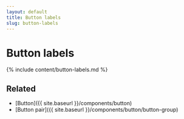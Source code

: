 ```yaml
---
layout: default
title: Button labels
slug: button-labels
---
```


# Button labels

{% include content/button-labels.md %}

## Related

* [Button]({{ site.baseurl }}/components/button)
* [Button pair]({{ site.baseurl }}/components/button/button-group)


